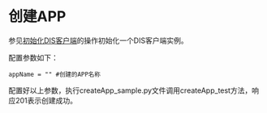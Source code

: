 # 创建APP<a name="dgc_06_0037"></a>

参见[初始化DIS客户端](初始化DIS客户端-2.md#dgc_06_0026)的操作初始化一个DIS客户端实例。

配置参数如下：

```
appName = "" #创建的APP名称   
```

配置好以上参数，执行createApp\_sample.py文件调用createApp\_test方法，响应201表示创建成功。

